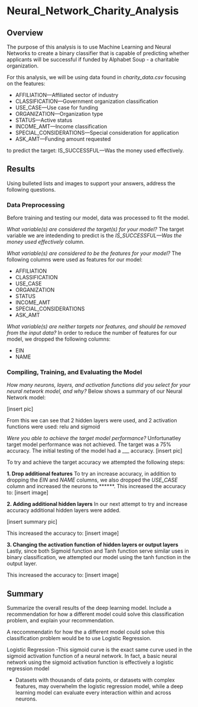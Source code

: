 # Neural_Network_Charity_Analysis
## Overview
The purpose of this analysis is to use Machine Learning and Neural Networks to create a binary classifier that is capable of predicting whether applicants will be successful if funded by Alphabet Soup - a charitable organization.  

For this analysis, we will be using data found in *charity_data.csv* focusing on the features: 

- AFFILIATION—Affiliated sector of industry
- CLASSIFICATION—Government organization classification
- USE_CASE—Use case for funding
- ORGANIZATION—Organization type
- STATUS—Active status
- INCOME_AMT—Income classification
- SPECIAL_CONSIDERATIONS—Special consideration for application
- ASK_AMT—Funding amount requested

to predict the target: IS_SUCCESSFUL—Was the money used effectively.


## Results

Using bulleted lists and images to support your answers, address the following questions.

### Data Preprocessing
Before training and testing our model, data was processed to fit the model.

*What variable(s) are considered the target(s) for your model?*
The target variable we are intedending to predict is the *IS_SUCCESSFUL—Was the money used effectively* column.

*What variable(s) are considered to be the features for your model?*
The following columns were used as features for our model:

- AFFILIATION
- CLASSIFICATION
- USE_CASE
- ORGANIZATION
- STATUS
- INCOME_AMT
- SPECIAL_CONSIDERATIONS
- ASK_AMT

*What variable(s) are neither targets nor features, and should be removed from the input data?*
In order to reduce the number of features for our model, we dropped the following columns:
- EIN
- NAME

### Compiling, Training, and Evaluating the Model
*How many neurons, layers, and activation functions did you select for your neural network model, and why?*
Below shows a summary of our Neural Network model:

[insert pic]

From this we can see that 2 hidden layers were used, and 2 activation functions were used: relu and sigmoid

*Were you able to achieve the target model performance?*
Unfortunatley target model performance was not achieved. The target was a 75% accuracy. The initial testing of the model had a ___ accuracy.
[insert pic]

To try and achieve the target accuracy we attempted the following steps:

**1. Drop additional features**
To try an increase accuracy, in addition to dropping the *EIN* and *NAME* columns, we also dropped the *USE_CASE* column and increased the neurons to ******.
This increased the accuracy to:
[insert image]

**2. Adding additional hidden layers**
In our next attempt to try and increase accuracy additional hidden layers were added.

[insert summary pic]

This increased the accuracy to:
[insert image]

**3. Changing the activation function of hidden layers or output layers**
Lastly, since both Sigmoid function and Tanh function serve similar uses in binary classification, we attempted our model using the tanh function in the output layer.

This increased the accuracy to:
[insert image]

## Summary
Summarize the overall results of the deep learning model. Include a recommendation for how a different model could solve this classification problem, and explain your recommendation.

A reccommendatin for how the a different model could solve this classification problem would be to use Logistic Regression. 

Logistic Regression
-This sigmoid curve is the exact same curve used in the sigmoid activation function of a neural network. In fact, a basic neural network using the sigmoid activation function is effectively a logistic regression model
- Datasets with thousands of data points, or datasets with complex features, may overwhelm the logistic regression model, while a deep learning model can evaluate every interaction within and across neurons. 

